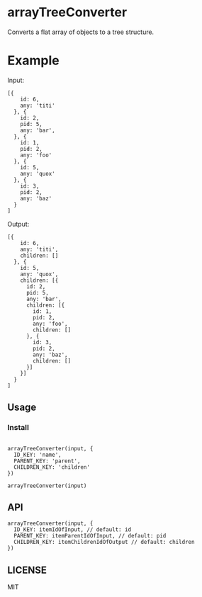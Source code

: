 # arrayTreeConverter
Converts a flat array of objects to a tree structure.

# Example

Input:

```
[{
    id: 6,
    any: 'titi'
  }, {
    id: 2,
    pid: 5,
    any: 'bar',
  }, {
    id: 1,
    pid: 2,
    any: 'foo'
  }, {
    id: 5,
    any: 'quox'
  }, {
    id: 3,
    pid: 2,
    any: 'baz'
  }
]
```
Output:

```
[{
    id: 6,
    any: 'titi',
    children: []
  }, {
    id: 5,
    any: 'quox',
    children: [{
      id: 2,
      pid: 5,
      any: 'bar',
      children: [{
        id: 1,
        pid: 2,
        any: 'foo',
        children: []
      }, {
        id: 3,
        pid: 2,
        any: 'baz',
        children: []
      }]
    }]
  }
]
```
## Usage

### Install

```
```

```
arrayTreeConverter(input, {
  ID_KEY: 'name',
  PARENT_KEY: 'parent',
  CHILDREN_KEY: 'children'
})

arrayTreeConverter(input)
```

## API

```
arrayTreeConverter(input, {
  ID_KEY: itemIdOfInput, // default: id
  PARENT_KEY: itemParentIdOfInput, // default: pid
  CHILDREN_KEY: itemChildrenIdOfOutput // default: children
})
```

## LICENSE

MIT
